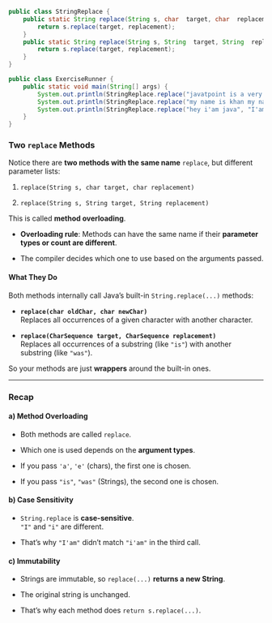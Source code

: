 ```java
public class StringReplace {
    public static String replace(String s, char  target, char  replacement) {
        return s.replace(target, replacement);
    }
    public static String replace(String s, String  target, String  replacement) {
        return s.replace(target, replacement);
    }
}

public class ExerciseRunner {
    public static void main(String[] args) {
        System.out.println(StringReplace.replace("javatpoint is a very good website", 'a', 'e'));
        System.out.println(StringReplace.replace("my name is khan my name is java", "is","was"));
        System.out.println(StringReplace.replace("hey i'am java", "I'am","was"));
    }
}
```

### Two `replace` Methods

Notice there are **two methods with the same name** `replace`, but different parameter lists:

1.  `replace(String s, char target, char replacement)`
    
2.  `replace(String s, String target, String replacement)`
    

This is called **method overloading**.

-   **Overloading rule**: Methods can have the same name if their **parameter types or count are different**.
    
-   The compiler decides which one to use based on the arguments passed.

#### What They Do

Both methods internally call Java’s built-in `String.replace(...)` methods:

-   **`replace(char oldChar, char newChar)`**  
    Replaces all occurrences of a given character with another character.
    
-   **`replace(CharSequence target, CharSequence replacement)`**  
    Replaces all occurrences of a substring (like `"is"`) with another substring (like `"was"`).
    

So your methods are just **wrappers** around the built-in ones.

*******

### Recap

#### a) **Method Overloading**

-   Both methods are called `replace`.
    
-   Which one is used depends on the **argument types**.
    
-   If you pass `'a'`, `'e'` (chars), the first one is chosen.
    
-   If you pass `"is"`, `"was"` (Strings), the second one is chosen.
    

#### b) **Case Sensitivity**

-   `String.replace` is **case-sensitive**.  
    `"I"` and `"i"` are different.
    
-   That’s why `"I'am"` didn’t match `"i'am"` in the third call.
    

#### c) **Immutability**

-   Strings are immutable, so `replace(...)` **returns a new String**.
    
-   The original string is unchanged.
    
-   That’s why each method does `return s.replace(...)`.
